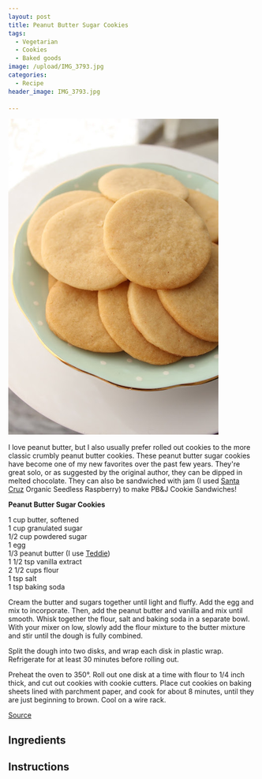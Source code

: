 ```yaml
---
layout: post
title: Peanut Butter Sugar Cookies
tags:
  - Vegetarian
  - Cookies
  - Baked goods
image: /upload/IMG_3793.jpg
categories:
  - Recipe
header_image: IMG_3793.jpg

---
```


![Image of Peanut Butter Sugar Cookies.](/upload/IMG_3793.jpg)

I love peanut butter, but I also usually prefer rolled out cookies to the more classic crumbly peanut butter cookies. These peanut butter sugar cookies have become one of my new favorites over the past few years. They're great solo, or as suggested by the original author, they can be dipped in melted chocolate. They can also be sandwiched with jam (I used [Santa Cruz](http://www.santacruzorganic.com/products/fruit-spreads/seedless-red-raspberry) Organic Seedless Raspberry) to make PB&J Cookie Sandwiches!

**Peanut Butter Sugar Cookies**  
  
1 cup butter, softened  
1 cup granulated sugar  
1/2 cup powdered sugar  
1 egg  
1/3 peanut butter (I use [Teddie](http://teddie.com/))  
1 1/2 tsp vanilla extract  
2 1/2 cups flour  
1 tsp salt  
1 tsp baking soda  
  
Cream the butter and sugars together until light and fluffy. Add the egg and mix to incorporate. Then, add the peanut butter and vanilla and mix until smooth. Whisk together the flour, salt and baking soda in a separate bowl. With your mixer on low, slowly add the flour mixture to the butter mixture and stir until the dough is fully combined.  
  
Split the dough into two disks, and wrap each disk in plastic wrap. Refrigerate for at least 30 minutes before rolling out.  
  
Preheat the oven to 350°. Roll out one disk at a time with flour to 1/4 inch thick, and cut out cookies with cookie cutters. Place cut cookies on baking sheets lined with parchment paper, and cook for about 8 minutes, until they are just beginning to brown. Cool on a wire rack.  
  
[Source](http://kitchenconfidante.com/simple-sundays-peanut-butter-sugar-cookies-recipe)

## Ingredients



## Instructions







